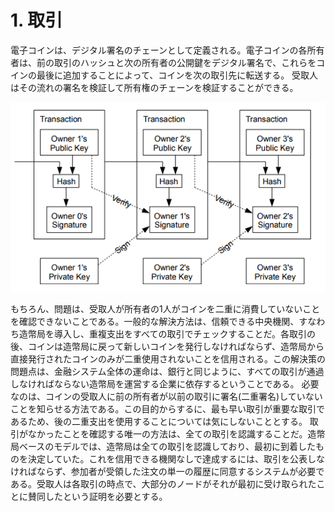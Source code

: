 # 1. 取引

電子コインは、デジタル署名のチェーンとして定義される。電子コインの各所有者は、前の取引のハッシュと次の所有者の公開鍵をデジタル署名で、これらをコインの最後に追加することによって、コインを次の取引先に転送する。
受取人はその流れの署名を検証して所有権のチェーンを検証することができる。

![image](./images/fig2_1.png)

もちろん、問題は、受取人が所有者の1人がコインを二重に消費していないことを確認できないことである。一般的な解決方法は、信頼できる中央機関、すなわち造幣局を導入し、重複支出をすべての取引でチェックすることだ。各取引の後、コインは造幣局に戻って新しいコインを発行しなければならず、造幣局から直接発行されたコインのみが二重使用されないことを信用される。この解決策の問題点は、金融システム全体の運命は、銀行と同じように、すべての取引が通過しなければならない造幣局を運営する企業に依存するということである。
必要なのは、コインの受取人に前の所有者が以前の取引に署名(二重署名)していないことを知らせる方法である。この目的からするに、最も早い取引が重要な取引であるため、後の二重支出を使用することについては気にしないこととする。
取引がなかったことを確認する唯一の方法は、全ての取引を認識することだ。造幣局ベースのモデルでは、造幣局は全ての取引を認識しており、最初に到着したものを決定していた。これを信用できる機関なしで達成するには、取引を公表しなければならず、参加者が受領した注文の単一の履歴に同意するシステムが必要である。受取人は各取引の時点で、大部分のノードがそれが最初に受け取られたことに賛同したという証明を必要とする。